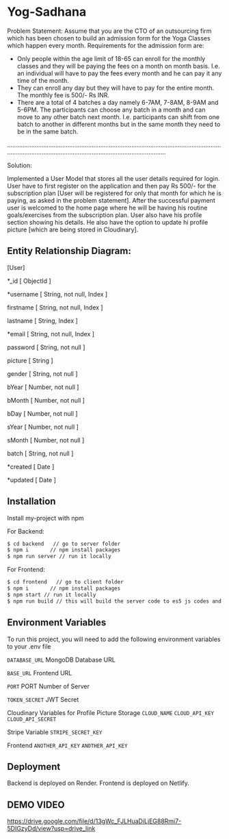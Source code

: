 # Yog-Sadhana

Problem Statement:
Assume that you are the CTO of an outsourcing firm which has been chosen to build an
admission form for the Yoga Classes which happen every month.
Requirements for the admission form are:

- Only people within the age limit of 18-65 can enroll for the monthly classes and they will be paying the fees on a month on month basis. I.e. an individual will have to pay the fees every month and he can pay it any time of the month.
- They can enroll any day but they will have to pay for the entire month. The monthly fee is 500/- Rs INR.
- There are a total of 4 batches a day namely 6-7AM, 7-8AM, 8-9AM and 5-6PM. The participants can choose any batch in a month and can move to any other batch next month. I.e. participants can shift from one batch to another in different months but in the same month they need to be in the same batch.

........................................................................................................................................................................................................................

Solution:

Implemented a User Model that stores all the user details required for login.
User have to first register on the application and then pay Rs 500/- for the subscription plan [User will be registered for only that month for which he is paying, as asked in the problem statement]. After the successful payment user is welcomed to the home page where he will be having his routine goals/exercises from the subscription plan.
User also have his profile section showing his details.
He also have the option to update hi profile picture [which are being stored in Cloudinary].

## Entity Relationship Diagram:

[User]

\*\_id [ ObjectId ]

\*username [ String, not null, Index ]

firstname [ String, not null, Index ]

lastname [ String, Index ]

\*email [ String, not null, Index ]

password [ String, not null ]

picture [ String ]

gender [ String, not null ]

bYear [ Number, not null ]

bMonth [ Number, not null ]

bDay [ Number, not null ]

sYear [ Number, not null ]

sMonth [ Number, not null ]

batch [ String, not null ]

\*created [ Date ]

\*updated [ Date ]

## Installation

Install my-project with npm

For Backend:

```bash
$ cd backend   // go to server folder
$ npm i       // npm install packages
$ npm run server // run it locally
```

For Frontend:

```bash
$ cd frontend   // go to client folder
$ npm i       // npm install packages
$ npm start // run it locally
$ npm run build // this will build the server code to es5 js codes and generate a dist file
```

## Environment Variables

To run this project, you will need to add the following environment variables to your .env file

`DATABASE_URL` MongoDB Database URL

`BASE_URL` Frontend URL

`PORT` PORT Number of Server

`TOKEN_SECRET` JWT Secret

Cloudinary Variables for Profile Picture Storage
`CLOUD_NAME`
`CLOUD_API_KEY`
`CLOUD_API_SECRET`

Stripe Variable
`STRIPE_SECRET_KEY`

Frontend
`ANOTHER_API_KEY`
`ANOTHER_API_KEY`

## Deployment

Backend is deployed on Render.
Frontend is deployed on Netlify.

## DEMO VIDEO

https://drive.google.com/file/d/13gWc_FJLHuaDiLjEG88Rmi7-5DIGzyDd/view?usp=drive_link
